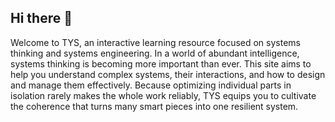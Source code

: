 ## Hi there 👋

Welcome to TYS, an interactive learning resource focused on systems thinking and systems engineering. In a world of abundant intelligence, systems thinking is becoming more important than ever. This site aims to help you understand complex systems, their interactions, and how to design and manage them effectively. Because optimizing individual parts in isolation rarely makes the whole work reliably, TYS equips you to cultivate the coherence that turns many smart pieces into one resilient system.
